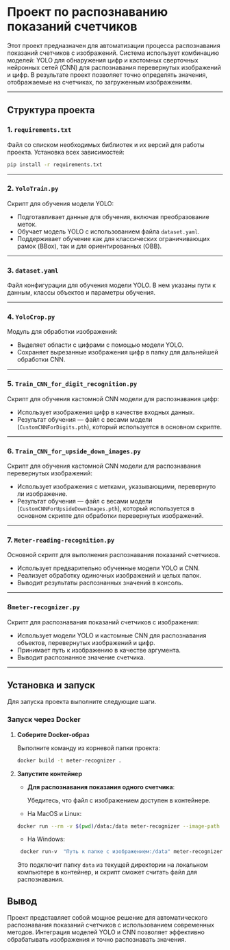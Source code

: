 # Проект по распознаванию показаний счетчиков

Этот проект предназначен для автоматизации процесса распознавания показаний счетчиков с изображений. Система использует комбинацию моделей: YOLO для обнаружения цифр и кастомных сверточных нейронных сетей (CNN) для распознавания перевернутых изображений и цифр. В результате проект позволяет точно определять значения, отображаемые на счетчиках, по загруженным изображениям.

---

## **Структура проекта**


### **1. `requirements.txt`**
Файл со списком необходимых библиотек и их версий для работы проекта. Установка всех зависимостей:
```bash
pip install -r requirements.txt
```

---

### **2. `YoloTrain.py`**
Скрипт для обучения модели YOLO:
- Подготавливает данные для обучения, включая преобразование меток.
- Обучает модель YOLO с использованием файла `dataset.yaml`.
- Поддерживает обучение как для классических ограничивающих рамок (BBox), так и для ориентированных (OBB).

---

### **3. `dataset.yaml`**
Файл конфигурации для обучения модели YOLO. В нем указаны пути к данным, классы объектов и параметры обучения. 

---

### **4. `YoloCrop.py`**
Модуль для обработки изображений:
- Выделяет области с цифрами с помощью модели YOLO.
- Сохраняет вырезанные изображения цифр в папку для дальнейшей обработки CNN.

---

### **5. `Train_CNN_for_digit_recognition.py`**
Скрипт для обучения кастомной CNN модели для распознавания цифр:
- Использует изображения цифр в качестве входных данных.
- Результат обучения — файл с весами модели (`CustomCNNForDigits.pth`), который используется в основном скрипте.

---

### **6. `Train_CNN_for_upside_down_images.py`**
Скрипт для обучения кастомной CNN модели для распознавания перевернутых изображений:
- Использует изображения с метками, указывающими, перевернуто ли изображение.
- Результат обучения — файл с весами модели (`CustomCNNForUpsideDownImages.pth`), который используется в основном скрипте для обработки перевернутых изображений.

---

### **7. `Meter-reading-recognition.py`**
Основной скрипт для выполнения распознавания показаний счетчиков. 
- Использует предварительно обученные модели YOLO и CNN.
- Реализует обработку одиночных изображений и целых папок.
- Выводит результаты распознанных значений в консоль. 

---

### **8`meter-recognizer.py`**
Скрипт для распознавания показаний счетчиков с изображения:
- Использует модели YOLO и кастомные CNN для распознавания объектов, перевернутых изображений и цифр.
- Принимает путь к изображению в качестве аргумента.
- Выводит распознанное значение счетчика.


---
## Установка и запуск

Для запуска проекта выполните следующие шаги.

### Запуск через Docker

1. **Соберите Docker-образ**

   Выполните команду из корневой папки проекта:

   ```bash
   docker build -t meter-recognizer .
   ```

2. **Запустите контейнер**

   - **Для распознавания показания одного счетчика**:

     Убедитесь, что файл с изображением доступен в контейнере.


    - На MacOS и Linux:
     ```bash
     docker run --rm -v $(pwd)/data:/data meter-recognizer --image-path data/ImagesForRecognition/id_8_value_1095_124.jpg
     ```

    - На Windows:
    ```bash
     docker run-v  "Путь к папке с изображением:/data" meter-recognizer --image-path data/ImagesForRecognition/id_8_value_1095_124.jpg
     ```
     
     Это подключит папку `data` из текущей директории на локальном компьютере в контейнер, и скрипт сможет считать файл для распознавания.


## **Вывод**
Проект представляет собой мощное решение для автоматического распознавания показаний счетчиков с использованием современных методов. Интеграция моделей YOLO и CNN позволяет эффективно обрабатывать изображения и точно распознавать значения.